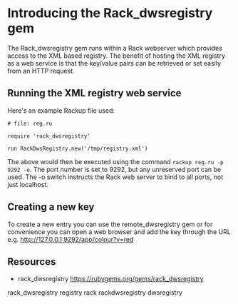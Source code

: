 # Introducing the Rack_dwsregistry gem

The Rack_dwsregistry gem runs within a Rack webserver which provides access to the XML based registry. The benefit of hosting the XML registry as a web service is that the key/value pairs can be retrieved or set easily from an HTTP request.

## Running the XML registry web service

Here's an example Rackup file used:

    # file: reg.ru

    require 'rack_dwsregistry'

    run RackDwsRegistry.new('/tmp/registry.xml')

The above would then be executed using the command `rackup reg.ru -p 9292 -o`. The port number is set to 9292, but any unreserved port can be used. The -o switch instructs the Rack web server to bind to all ports, not just localhost.

## Creating a new key

To create a new entry you can use the remote_dwsregistry gem or for convenience you can open a web browser and add the key through the URL e.g. http://127.0.0.1:9292/app/colour?v=red

## Resources

* rack_dwsregistry https://rubygems.org/gems/rack_dwsregistry

rack_dwsregistry registry rack rackdwsregistry dwsregistry
